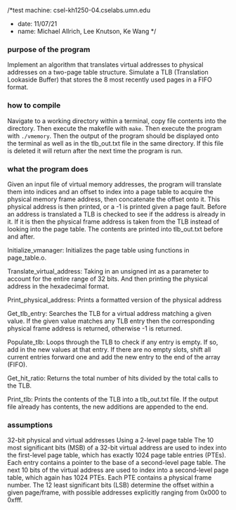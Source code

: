/*test machine: csel-kh1250-04.cselabs.umn.edu
* date: 11/07/21
* name: Michael Allrich, Lee Knutson, Ke Wang
*/

### purpose of the program

Implement an algorithm that translates virtual addresses to physical addresses on a two-page table structure. Simulate a TLB (Translation Lookaside Buffer) that stores the 8 most recently used pages in a FIFO format.

### how to compile

Navigate to a working directory within a terminal, copy file contents into the directory. Then execute the makefile with `make`. Then execute the program with `./vmemory`. Then the output of the program should be displayed onto the terminal as well as in the tlb_out.txt file in the same directory. If this file is deleted it will return after the next time the program is run.

### what the program does 

Given an input file of virtual memory addresses, the program will translate them into indices and an offset to index into a page table to acquire the physical memory frame address, then concatenate the offset onto it. This physical address is then printed, or a -1 is printed given a page fault. Before an address is translated a TLB is checked to see if the address is already in it. If it is then the physical frame address is taken from the TLB instead of looking into the page table. The contents are printed into tlb_out.txt before and after.  

Initialize_vmanager: Initializes the page table using functions in page_table.o.
	
Translate_virtual_address: Taking in an unsigned int as a parameter to account for the entire range of 32 bits. And then printing the physical address in the hexadecimal format.

Print_physical_address: Prints a formatted version of the physical address

Get_tlb_entry: Searches the TLB for a virtual address matching a given value. If the given value matches any TLB entry then the corresponding physical frame address is returned, otherwise -1 is returned.

Populate_tlb: Loops through the TLB to check if any entry is empty. If so, add in the new values at that entry. If there are no empty slots, shift all current entries forward one and add the new entry to the end of the array (FIFO).

Get_hit_ratio: Returns the total number of hits divided by the total calls to the TLB.

Print_tlb: Prints the contents of the TLB into a tlb_out.txt file. If the output file already has contents, the new additions are appended to the end.
    
### assumptions 

32-bit physical and virtual addresses 
Using a 2-level page table 
The 10 most significant bits (MSB) of a 32-bit virtual address are used to index into the first-level page table, which has exactly 1024 page table entries (PTEs). Each entry contains a pointer to the base of a second-level page table.
The next 10 bits of the virtual address are used to index into a second-level page table, which again has 1024 PTEs. Each PTE contains a physical frame number.
The 12 least significant bits (LSB) determine the offset within a given page/frame, with possible addresses explicitly ranging from 0x000 to 0xfff.

    
